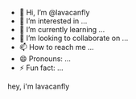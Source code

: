 - 👋 Hi, I’m @lavacanfly
- 👀 I’m interested in ...
- 🌱 I’m currently learning ...
- 💞️ I’m looking to collaborate on ...
- 📫 How to reach me ...
- 😄 Pronouns: ...
- ⚡ Fun fact: ...

<!---
lavacanfly/lavacanfly is a ✨ special ✨ repository because its `README.md` (this file) appears on your GitHub profile.
You can click the Preview link to take a look at your changes.
--->
hey, i'm lavacanfly
